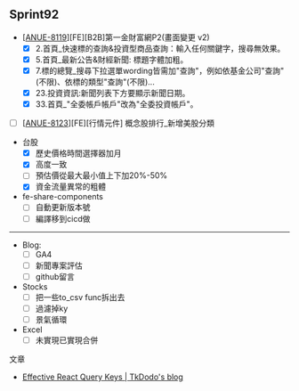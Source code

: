 ## Sprint92
*  \[[ANUE-8119](https://cnyesrd.atlassian.net/browse/ANUE-8119)\][FE][B2B]第一金財富網P2(畫面變更 v2)
	* [x] 2.首頁_快速標的查詢&投資型商品查詢：輸入任何關鍵字，搜尋無效果。
	* [x] 5.首頁_最新公告&財經新聞: 標題字體加粗。
	* [x] 7.標的總覽_搜尋下拉選單wording皆需加"查詢"，例如依基金公司"查詢"(不限)、依標的類型"查詢"(不限)...
	* [x] 23.投資資訊:新聞列表下方要顯示新聞日期。
	* [x] 33.首頁_"全委帳戶帳戶"改為"全委投資帳戶"。
* [ ] \[[ANUE-8123](https://cnyesrd.atlassian.net/browse/ANUE-8123)\][FE][行情元件] 概念股排行_新增美股分類
* 台股
	* [x] 歷史價格時間選擇器加月
	* [x] 高度一致
	* [ ] 預估價從最大最小值上下加20%-50%
	* [x] 資金流量異常的粗體

*  fe-share-components
	* [ ] 自動更新版本號
	* [ ] 編譯移到cicd做

 ---
 
 * Blog: 
	* [ ] GA4
	* [ ] 新聞專案評估
	* [ ] github留言
*  Stocks
	* [ ] 把一些to_csv func拆出去
	* [ ] 過濾掉ky
	* [ ] 景氣循環
*  Excel
	* [ ] 未實現已實現合併

文章
 * [Effective React Query Keys | TkDodo's blog](https://tkdodo.eu/blog/effective-react-query-keys#colocate)